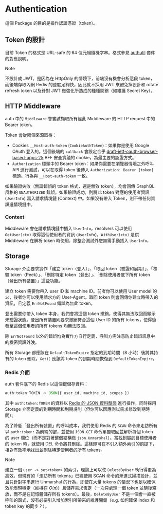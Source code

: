 # Authentication

這個 Package 的目的是操作認證憑證（token）。

## Token 的設計

目前 Token 的格式是 URL-safe 的 64 位元組隨機字串。格式參見 [authutil](../authutil/README.md) 套件的對應說明。

> [!NOTE]
> 不設計成 JWT，是因為在 HttpOnly 的情境下，前端沒有機會分析這段 token，而後端存取內網 Redis 的速度足夠快，因此就不採用 JWT 來避免掉設計和 rotate refresh token 以及針對 JWT 做強化所造成的種種開銷（如維護 Secret Key）。

## HTTP Middleware

auth 中的 `Middleware` 會嘗試擷取所有經此 Middleware 的 HTTP request 中的 Bearer token。

Token 會從兩個來源取得：

- Cookies `__Host-auth-token` (`CookieAuthToken`)：如果你是使用 Google OAuth 登入的，這個後端的 `callback` 會設定合乎 [draft-ietf-oauth-browser-based-apps-25](https://datatracker.ietf.org/doc/html/draft-ietf-oauth-browser-based-apps#name-backend-for-frontend-bff) BFF 安全實踐的 cookie，為最主要的認證方式。
- `Authorization` 標頭中的 Bearer token：如果你需要在瀏覽器情境之外呼叫 API 進行測試，可以在取得 token 後傳入 `Authorization: Bearer [token]` 標頭。行為與 `__Host-auth-token` 一致。

如果驗證失敗（無論錯誤的 token 格式，還是無效 token），均會回傳 GraphQL 風格的 `UNAUTHORIZED` 錯誤。如果驗證成功，則將此 token 對應的使用者資訊 (`UserInfo`) 寫入請求情境鏈 (Context) 中。如果沒有帶入 Token，則不帶任何資訊進情境鏈中。

### Context

Middleware 會在請求情境鏈中插入 `UserInfo`，resolvers 可以使用 `GetUser(ctx)` 取得這個使用者的資訊 (`UserInfo`)。`WithUser(ctx)` 是供 Middleware 在解析 token 時使用，除整合測試外您無需手動插入 `UserInfo。`

## Storage

Storage 介面要求實作「建立 token（登入）」、「取回 token（驗證和展期）」、「檢驗 token（Peek）」、「刪除特定 token（登出）」、「刪除使用者底下所有 token（登出所有裝置）」這些功能。

建立 token 需要你帶入 user ID 和 machine ID。前者你可以使用 User model 的 `id`，後者你可以使用請求方的 User-Agent。取回 token 則會回傳你建立時帶入的資訊，且定義 `ErrNotFound` 錯誤為無此 token。

登出需要你帶入 token 本身，我們會將這個 token 撤銷，使得其無法取回而顯示未驗證狀態。登出所有裝置則要求撤銷符合這個 User ID 的所有 tokens，使得簽發至這個使用者的所有 tokens 均無法取回。

除 `ErrNotFound` 以外的錯誤均為實作方自行定義，呼叫方需注意防止錯誤訊息中的機密資訊外洩。

所有 Storage 都應該在 `DefaultTokenExpire` 指定的到期時間（8 小時）後將其持有的 token 刪除，`Get()` 應該將 token 的到期時間恢復到 `DefaultTokenExpire`。

### Redis 介面

auth 套件底下的 Redis 以這個鍵儲存資料：

```jsx
auth:token:TOKEN -> JSON({ user_id, machine_id, scopes })
```

其中 `auth:token:TOKEN` 的資料以 [Redis 的 JSON 資料型態](https://redis.io/docs/latest/develop/data-types/json/) 進行操作，同時採用 Storage 介面定義的到期時間和到期規則（但你可以因應測試需求修改到期時間）。

為了降低「登出所有裝置」的呼叫成本，我們使用 Redis 的 `SCAN` 命令來走訪所有以 `auth:token:` 為前綴的鍵，並使用 `JSON.GET` 命令單獨取回並解析每個 token 的 user 欄位（而不是對著整個結構做 `json.Unmarshal`）。當找到屬於目標使用者的 token 時，就使用 DEL 命令將其刪除。這樣即可在不引入額外索引的前提下，相對有效率地找出並刪除特定使用者的所有 tokens。

> [!NOTE]
> 建立一個 `user -> set<token>` 的索引，理論上可以使 `DeleteByUser` 執行得更為高效，但現有的「走訪所有 tokens」已經使用 SCAN 命令的漸進式掃描設計，並且只針對字串進行 Unmarshal 的行為，即使在大量 tokens 的情況下也足以確保效能表現穩定（維持在 $O(n)$）且儲存需求恆定（一次只處理一個 token 並隨後釋放，而不是在記憶體儲存所有 tokens）。最後，`DeleteByUser` 不是一個會一直被呼叫的函式，沒有必要引入增加索引所帶來的維護開銷（e.g. 如何確保 index 和 token key 的同步？）。
